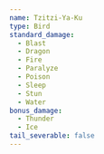 ```yaml
---
name: Tzitzi-Ya-Ku
type: Bird
standard_damage:
  - Blast
  - Dragon
  - Fire
  - Paralyze
  - Poison
  - Sleep
  - Stun
  - Water
bonus_damage:
  - Thunder
  - Ice
tail_severable: false
---
```


